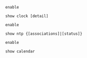 
```Cisco IOS
enable

show clock [detail]
```

```Cisco IOS
enable

show ntp {[associations]|[status]}
```

```Cisco IOS
enable

show calendar
```
